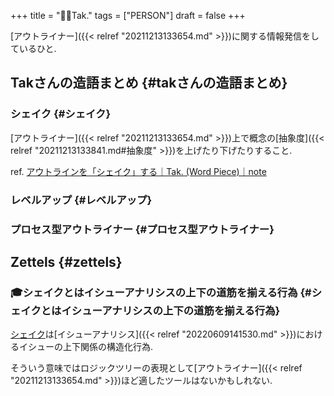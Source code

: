 +++
title = "👨🏼Tak."
tags = ["PERSON"]
draft = false
+++

[アウトライナー]({{< relref "20211213133654.md" >}})に関する情報発信をしているひと.


## Takさんの造語まとめ {#takさんの造語まとめ}


### シェイク {#シェイク}

[アウトライナー]({{< relref "20211213133654.md" >}})上で概念の[抽象度]({{< relref "20211213133841.md#抽象度" >}})を上げたり下げたりすること.

ref. [アウトラインを「シェイク」する｜Tak. (Word Piece)｜note](https://note.com/takwordpiece/n/n25145ede2165)


### レベルアップ {#レベルアップ}


### プロセス型アウトライナー {#プロセス型アウトライナー}


## Zettels {#zettels}


### 🎓シェイクとはイシューアナリシスの上下の道筋を揃える行為 {#シェイクとはイシューアナリシスの上下の道筋を揃える行為}

[シェイク](#シェイク)は[イシューアナリシス]({{< relref "20220609141530.md" >}})におけるイシューの上下関係の構造化行為.

そういう意味ではロジックツリーの表現として[アウトライナー]({{< relref "20211213133654.md" >}})ほど適したツールはないかもしれない.
